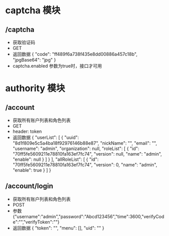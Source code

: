 # captcha 模块
## /captcha
* 获取验证码
* GET
* 返回数据
    {
        "code": "ff489f6a738f435e8dd00886a457c18b",
        "jpgBase64": "jpg"
    }
* captcha.enabled 参数为true时，接口才可用

# authority 模块
## /account
* 获取所有账户列表和角色列表
* GET
* header: token
* 返回数据
{
    "userList": [
        {
            "uuid": "8d1f809e5c5a4ba18f92976146b88e87",
            "nickName": "",
            "email": "",
            "username": "admin",
            "organization": null,
            "roleList": [
                {
                    "id": "70ff5fe5609211e78810fa163ef7fc74",
                    "version": null,
                    "name": "admin",
                    "enable": null
                }
            ]
        }
    ],
    "allRoleList": [
        {
            "id": "70ff5fe5609211e78810fa163ef7fc74",
            "version": 0,
            "name": "admin",
            "enable": true
        }
    ]
}

## /account/login
* 获取所有账户列表和角色列表
* POST
* 参数
    {"username":"admin","password":"Abcd123456","time":3600,"verifyCode":"","verifyToken":""}
* 返回数据
    {
        "token": "",
        "menu": [],
        "uid": ""
    }